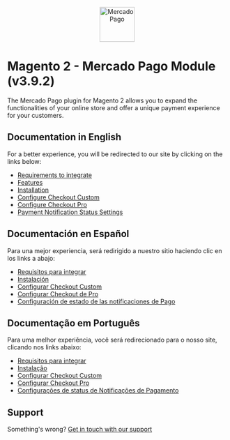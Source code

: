 <p align="center">
  <a href="https://www.mercadopago.com/">
    <img src="https://http2.mlstatic.com/ui/navigation/5.3.7/mercadopago/logo__large@2x.png" height="80" width="auto" alt="MercadoPago">
  </a>
</p>


# Magento 2 - Mercado Pago Module (v3.9.2)


The Mercado Pago plugin for Magento 2 allows you to expand the functionalities of your online store and offer a unique payment experience for your customers.

## Documentation in English

For a better experience, you will be redirected to our site by clicking on the links below:

* [Requirements to integrate](https://www.mercadopago.com.br/developers/en/guides/plugins/official/magento-two#bookmark_requirements_to_integrate)
* [Features](https://www.mercadopago.com.br/developers/en/guides/plugins/official/magento-two#bookmark_features)
* [Installation](https://www.mercadopago.com.br/developers/en/guides/plugins/official/magento-two#bookmark_installation)
* [Configure Checkout Custom](https://www.mercadopago.com.br/developers/en/guides/plugins/official/magento-two#bookmark_credit_card_and_ticket_configuration_(custom_checkout))
* [Configure Checkout Pro](https://www.mercadopago.com.br/developers/en/guides/plugins/official/magento-two#bookmark_basic_checkout_configuration)
* [Payment Notification Status Settings](https://www.mercadopago.com.br/developers/en/guides/plugins/official/magento-two#bookmark_payment_notification_status_settings)

## Documentación en Español

Para una mejor experiencia, será redirigido a nuestro sitio haciendo clic en los links a abajo:

* [Requisitos para integrar](https://www.mercadopago.com.br/developers/es/guides/plugins/official/magento-two#bookmark_requisitos_para_integrar)
* [Instalación](https://www.mercadopago.com.br/developers/es/guides/plugins/official/magento-two#bookmark_instalaci%C3%B3n)
* [Configurar Checkout Custom](https://www.mercadopago.com.br/developers/es/guides/plugins/official/magento-two#bookmark_configuraci%C3%B3n_de_la_tarjeta_de_cr%C3%A9dito_y_tickets_(custom_checkout))
* [Configurar Checkout de Pro](https://www.mercadopago.com.br/developers/es/guides/plugins/official/magento-two#bookmark_configuraci%C3%B3n_de_basic_checkout)
* [Configuración de estado de las notificaciones de Pago](https://www.mercadopago.com.br/developers/es/guides/plugins/official/magento-two#bookmark_configuraci%C3%B3n_de_estado_de_las_notificaciones_de_pago)

## Documentação em Português

Para uma melhor experiência, você será redirecionado para o nosso site, clicando nos links abaixo:

* [Requisitos para integrar](https://www.mercadopago.com.br/developers/pt/guides/plugins/official/magento-two#bookmark_requisitos_para_integrar)
* [Instalação](https://www.mercadopago.com.br/developers/pt/guides/plugins/official/magento-two#bookmark_instala%C3%A7%C3%A3o)
* [Configurar Checkout Custom]( https://www.mercadopago.com.br/developers/pt/guides/plugins/official/magento-two#bookmark_configura%C3%A7%C3%B5es_de_cart%C3%A3o_de_cr%C3%A9dito_e_boleto_(custom_checkout)) 
* [Configurar Checkout Pro](https://www.mercadopago.com.br/developers/pt/guides/plugins/official/magento-two#bookmark_configura%C3%A7%C3%B5es_de_basic_checkout)
* [Configurações de status de Notificações de Pagamento](https://www.mercadopago.com.br/developers/pt/guides/plugins/official/magento-two#bookmark_configura%C3%A7%C3%B5es_de_status_de_notifica%C3%A7%C3%B5es_de_pagamento)

## Support

Something's wrong? [Get in touch with our support](https://www.mercadopago.com.ar/developers/en/support)
